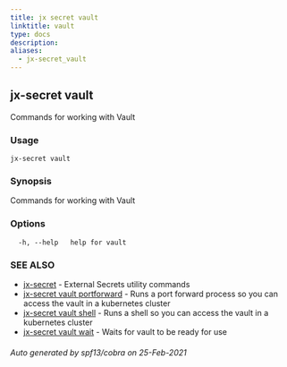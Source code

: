 ```yaml
---
title: jx secret vault
linktitle: vault
type: docs
description: 
aliases:
  - jx-secret_vault
---
```


## jx-secret vault

Commands for working with Vault

### Usage

```
jx-secret vault
```

### Synopsis

Commands for working with Vault

### Options

```
  -h, --help   help for vault
```

### SEE ALSO

* [jx-secret](jx-secret)	 - External Secrets utility commands
* [jx-secret vault portforward](jx-secret_vault_portforward)	 - Runs a port forward process so you can access the vault in a kubernetes cluster
* [jx-secret vault shell](jx-secret_vault_shell)	 - Runs a shell so you can access the vault in a kubernetes cluster
* [jx-secret vault wait](jx-secret_vault_wait)	 - Waits for vault to be ready for use

###### Auto generated by spf13/cobra on 25-Feb-2021
